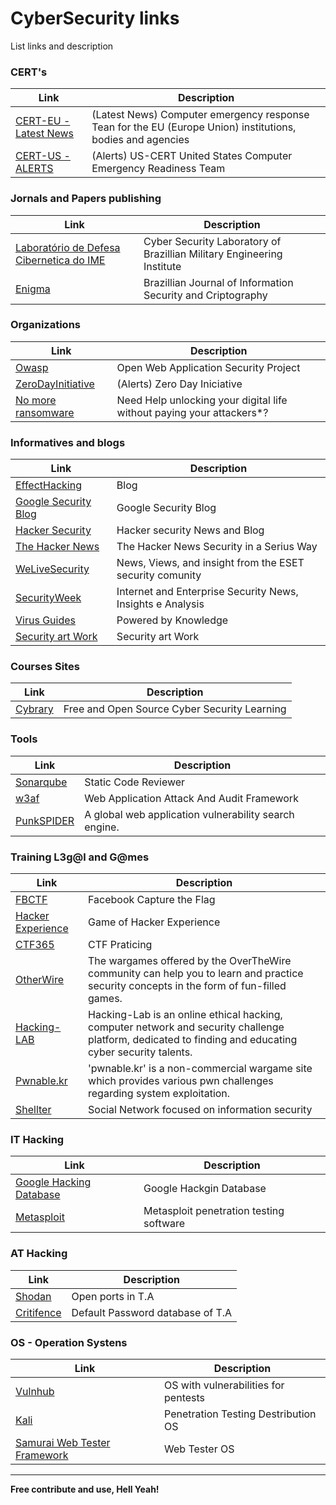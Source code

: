 # CyberSecurity links

List links and description 


### CERT's
| Link | Description |
| ------ | ------ |
| [CERT-EU - Latest News](https://cert.europa.eu/cert/filteredition/en/CERT-LatestNews.html) |(Latest News) Computer emergency response Tean for the EU (Europe Union) institutions, bodies and agencies |
| [CERT-US - ALERTS](https://www.us-cert.gov/ncas/alerts) | (Alerts) US-CERT United States Computer Emergency Readiness Team |

### Jornals and Papers publishing
| Link | Description |
| ------ | ------ |
| [Laboratório de Defesa Cibernetica do IME](http://www.defesacibernetica.ime.eb.br) | Cyber Security Laboratory of Brazillian Military Engineering Institute | 
| [Enigma](https://enigma.unb.br/index.php/enigma) | Brazillian Journal of Information Security and Criptography |

### Organizations
| Link | Description |
| ------ | ------ |
| [Owasp](https://www.owasp.org) | Open Web Application Security Project |
| [ZeroDayInitiative](http://www.zerodayinitiative.com/advisories/published/) | (Alerts) Zero Day Iniciative |
| [No more ransomware](https://www.nomoreransom.org/) | Need Help unlocking your digital life without paying your attackers*? |

### Informatives and blogs
| Link | Description |
| ------ | ------ |
| [EffectHacking](http://www.effecthacking.com/) | Blog |
| [Google Security Blog](https://security.googleblog.com/) | Google Security Blog | 
| [Hacker Security](https://hackersec.com/) | Hacker security News and Blog | 
| [The Hacker News](http://thehackernews.com) | The Hacker News Security in a Serius Way | 
| [WeLiveSecurity](https://www.welivesecurity.com/) | News, Views, and insight from the ESET security comunity |
| [SecurityWeek](http://www.securityweek.com/) | Internet and Enterprise Security News, Insights e Analysis |
| [Virus Guides](http://virusguides.com/) | Powered by Knowledge | 
| [Security art Work](https://www.securityartwork.es/en/) | Security art Work | 

### Courses Sites
| Link | Description |
| ----- | ------ |
| [Cybrary](https://www.cybrary.it/) | Free and Open Source Cyber Security Learning |


### Tools
| Link | Description |
| ------ | ------ |
| [Sonarqube](https://www.sonarqube.org/) | Static Code Reviewer | 
| [w3af](http://w3af.org/) | Web Application Attack And Audit Framework |
| [PunkSPIDER](https://www.punkspider.org) | A global web application vulnerability search engine. | 

### Training L3g@l and G@mes
| Link | Description | 
| ------ | ------ |
| [FBCTF](https://github.com/facebook/fbctf) | Facebook Capture the Flag |
| [Hacker Experience](https://hackerexperience.com/) | Game of Hacker Experience  |
| [CTF365](https://ctf365.com/) | CTF Praticing |
| [OtherWire](http://overthewire.org/wargames/) | The wargames offered by the OverTheWire community can help you to learn and practice security concepts in the form of fun-filled games. |
| [Hacking-LAB](https://www.hacking-lab.com/) | Hacking-Lab is an online ethical hacking, computer network and security challenge platform, dedicated to finding and educating cyber security talents. |
| [Pwnable.kr](http://pwnable.kr/) | 'pwnable.kr' is a non-commercial wargame site which provides various pwn challenges regarding system exploitation. |
| [Shellter](https://shellterlabs.com) | Social Network focused on information security |
 
### IT Hacking
| Link | Description |
| ------ | ------ |
| [Google Hacking Database](https://www.exploit-db.com/google-hacking-database/) | Google Hackgin Database |
| [Metasploit](https://www.metasploit.com/) | Metasploit penetration testing software |

### AT Hacking
| Link | Description | 
| ------ | ------ |
| [Shodan](https://www.shodan.io) | Open ports in T.A | 
| [Critifence](http://www.critifence.com/default-password-database/) | Default Password database of T.A | 

### OS - Operation Systens 
| Link | Description | 
| ------ | ------ |
| [Vulnhub](https://www.vulnhub.com/) | OS with vulnerabilities for pentests |
| [Kali](https://www.kali.org/) | Penetration Testing Destribution OS |
| [Samurai Web Tester Framework](http://www.samurai-wtf.org/) | Web Tester OS |



----


**Free contribute and use, Hell Yeah!**
